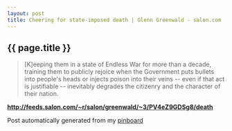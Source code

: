 ```yaml
---
layout: post
title: Cheering for state-imposed death | Glenn Greenwald - salon.com
---
```


## {{ page.title }}

> [K]eeping them in a state of Endless War for more than a decade, training them to publicly rejoice when the Government puts bullets into people's heads or injects poison into their veins -- even if that act is justifiable -- inevitably degrades the citizenry and the character of their nation.  

<strong><a href='http://feeds.salon.com/~r/salon/greenwald/~3/PV4eZ9GDSg8/death'>http://feeds.salon.com/~r/salon/greenwald/~3/PV4eZ9GDSg8/death</a></strong>

Post automatically generated from my <a href="http://pinboard.in/u:ndfine">pinboard</a>
